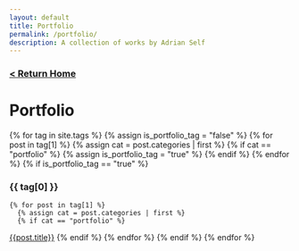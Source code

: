 ```yaml
---
layout: default
title: Portfolio
permalink: /portfolio/
description: A collection of works by Adrian Self
---
```


<h3><a href="/">&lt; Return Home</a></h3>

# Portfolio

{% for tag in site.tags %}
  {% assign is_portfolio_tag = "false" %}
  {% for post in tag[1] %}
    {% assign cat = post.categories | first %}
    {% if cat == "portfolio" %}
      {% assign is_portfolio_tag = "true" %}
    {% endif %}
  {% endfor %}
  {% if is_portfolio_tag == "true" %}
### {{ tag[0] }}
    {% for post in tag[1] %}
      {% assign cat = post.categories | first %}
      {% if cat == "portfolio" %}
[{{post.title}}]({{post.url}})
      {% endif %}
    {% endfor %}
  {% endif %}
{% endfor %}
